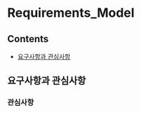 Requirements_Model
==============

Contents
--------

-   [요구사항과 관심사항](#요구사항과_관심사항)

요구사항과 관심사항
----

### 관심사항